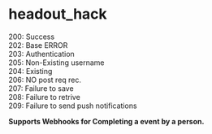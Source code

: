 # headout_hack
<p>
200: Success<br>
202: Base ERROR<br>
203: Authentication<br>
205: Non-Existing username<br>
204: Existing<br>
206: NO post req rec.<br>
207: Failure to save<br>
208: Failure to retrive<br>
209: Failure to send push notifications<br>
</p>

<b> Supports Webhooks for Completing a event by a person.</b>
